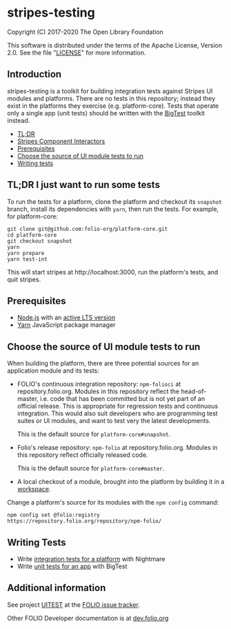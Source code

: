 # stripes-testing

Copyright (C) 2017-2020 The Open Library Foundation

This software is distributed under the terms of the Apache License,
Version 2.0. See the file "[LICENSE](LICENSE)" for more information.

## Introduction

stripes-testing is a toolkit for building integration tests against Stripes
UI modules and platforms. There are no tests in this repository;
instead they exist in the platforms they exercise (e.g. platform-core).
Tests that operate only a single app (unit tests) should be written with
the [BigTest](https://github.com/folio-org/stripes/blob/master/doc/bigtest.md)
toolkit instead.

- [TL;DR](#tldr-i-just-want-to-run-some-tests)
- [Stripes Component Interactors](doc/interactors.md)
- [Prerequisites](#prerequisites)
- [Choose the source of UI module tests to run](#choose-the-source-of-ui-module-tests-to-run)
- [Writing tests](#writing-tests)

## TL;DR I just want to run some tests

To run the tests for a platform, clone the platform and checkout its `snapshot`
branch, install its dependencies with `yarn`, then run the tests. For example,
for platform-core:

```
git clone git@github.com:folio-org/platform-core.git
cd platform-core
git checkout snapshot
yarn
yarn prepare
yarn test-int
```

This will start stripes at http://localhost:3000, run the platform's tests, and
quit stripes.

## Prerequisites

- [Node.js](https://nodejs.org/) with an [active LTS version](https://github.com/nodejs/Release#release-schedule)
- [Yarn](https://yarnpkg.com/) JavaScript package manager

## Choose the source of UI module tests to run

When building the platform, there are three potential sources for an
application module and its tests:

- FOLIO's continuous integration repository: `npm-folioci` at repository.folio.org.
  Modules in this repository reflect the head-of-master, i.e. code that has been
  committed but is not yet part of an official release. This is appropriate for
  regression tests and continuous integration. This would also suit developers
  who are programming test suites or UI modules, and want to test very the latest
  developments.

  This is the default source for `platform-core#snapshot`.

- Folio's release repository: `npm-folio` at repository.folio.org.
  Modules in this repository reflect officially released code.

  This is the default source for `platform-core#master`.

- A local checkout of a module, brought into the platform by building it in
  a [workspace](https://github.com/folio-org/stripes-cli/blob/master/doc/user-guide.md).

Change a platform's source for its modules with the `npm config` command:

```
npm config set @folio:registry https://repository.folio.org/repository/npm-folio/
```

## Writing Tests

- Write [integration tests for a platform](doc/nightmare.md) with Nightmare
- Write [unit tests for an app](https://github.com/folio-org/stripes/blob/master/doc/bigtest.md) with BigTest

## Additional information

See project [UITEST](https://issues.folio.org/browse/UITEST)
at the [FOLIO issue tracker](https://dev.folio.org/guidelines/issue-tracker).

Other FOLIO Developer documentation is at [dev.folio.org](https://dev.folio.org/)
